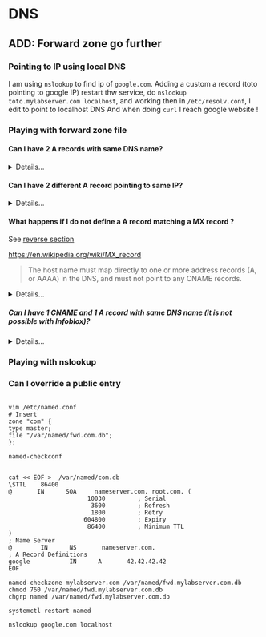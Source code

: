# DNS

## ADD: Forward zone go further

### Pointing to IP using local DNS

I am using `nslookup` to find ip of `google.com`.
Adding a custom a record (toto pointing to google IP)
restart thw service, do `nslookup toto.mylabserver.com localhost`, and working
then in `/etc/resolv.conf`, I edit to point to localhost DNS
And when doing `curl` I reach google website !

### Playing with forward zone file

#### Can I have 2 A records with same DNS name?

<details>
<summary>Details...</summary>
<p>

````
cat << EOF >  /var/named/fwd.mylabserver.com.db
\$TTL    86400
@       IN      SOA     nameserver.mylabserver.com. root.mylabserver.com. (
                      10030         ; Serial
                       3600         ; Refresh
                       1800         ; Retry
                     604800         ; Expiry
                      86400         ; Minimum TTL
)
; Name Server
@        IN      NS       nameserver.mylabserver.com.
; A Record Definitions
nameserver       IN      A       172.31.18.93
nameserver       IN      A       172.31.18.94
mailprod         IN      A       172.31.18.30
mailbackup       IN      A       172.31.18.72
; Canonical Name/Alias
dns        IN    CNAME    nameserver.mylabserver.com.
; Mail Exchange Records
@        IN    MX    10    mailprod.mylabserver.com.
@        IN    MX    20    mailbackup.mylabserver.com.
EOF

named-checkzone mylabserver.com /var/named/fwd.mylabserver.com.db
````

</p>
</details>

#### Can I have 2 different A record pointing to same IP?

<details>
<summary>Details...</summary>
<p>

````
cat << EOF >  /var/named/fwd.mylabserver.com.db
\$TTL    86400
@       IN      SOA     nameserver.mylabserver.com. root.mylabserver.com. (
                      10030         ; Serial
                       3600         ; Refresh
                       1800         ; Retry
                     604800         ; Expiry
                      86400         ; Minimum TTL
)
; Name Server
@        IN      NS       nameserver.mylabserver.com.
; A Record Definitions
nameserver       IN      A       172.31.18.93
nameserver2      IN      A       172.31.18.93
mailprod         IN      A       172.31.18.30
mailbackup       IN      A       172.31.18.72
; Canonical Name/Alias
dns        IN    CNAME    nameserver.mylabserver.com.
; Mail Exchange Records
@        IN    MX    10    mailprod.mylabserver.com.
@        IN    MX    20    mailbackup.mylabserver.com.
EOF

named-checkzone mylabserver.com /var/named/fwd.mylabserver.com.db
````

</p>
</details>

#### What happens if I do not define a A record matching a MX record ?

See [reverse section](./p2-2-configure-reverse-zone.md)

https://en.wikipedia.org/wiki/MX_record
> The host name must map directly to one or more address records (A, or AAAA) in the DNS, and must not point to any CNAME records.

<details>
<summary>Details...</summary>
<p>

````
cat << EOF >  /var/named/fwd.mylabserver.com.db
\$TTL    86400
@       IN      SOA     nameserver.mylabserver.com. root.mylabserver.com. (
                      10030         ; Serial
                       3600         ; Refresh
                       1800         ; Retry
                     604800         ; Expiry
                      86400         ; Minimum TTL
)
; Name Server
@        IN      NS       nameserver.mylabserver.com.
; A Record Definitions
nameserver       IN      A       172.31.18.93
; mailprod         IN     A       172.31.18.30 <- COMMENTED
; mailbackup       IN     A       172.31.18.72 <- COMMENTED
; Canonical Name/Alias
dns              IN    CNAME    nameserver.mylabserver.com.
; Mail Exchange Records
@        IN    MX    10    mailprod.mylabserver.com.
@        IN    MX    20    mailbackup.mylabserver.com.
EOF

named-checkzone mylabserver.com /var/named/fwd.mylabserver.com.db
````

</p>
</details>

##### Can I have 1 CNAME and 1 A record with same DNS name (it is not possible with Infoblox)?

<details>
<summary>Details...</summary>
<p>

````
cat << EOF >  /var/named/fwd.mylabserver.com.db
\$TTL    86400
@       IN      SOA     nameserver.mylabserver.com. root.mylabserver.com. (
                      10030         ; Serial
                       3600         ; Refresh
                       1800         ; Retry
                     604800         ; Expiry
                      86400         ; Minimum TTL
)
; Name Server
@        IN      NS       nameserver.mylabserver.com.
; A Record Definitions
nameserver       IN      A       172.31.18.93
nameserver2      IN      A       172.31.18.95
mailprod         IN      A       172.31.18.30
mailbackup       IN      A       172.31.18.72
; Canonical Name/Alias
dns              IN    CNAME    nameserver.mylabserver.com.
nameserver2      IN    CNAME    nameserver.mylabserver.com.
; Mail Exchange Records
@        IN    MX    10    mailprod.mylabserver.com.
@        IN    MX    20    mailbackup.mylabserver.com.
EOF

named-checkzone mylabserver.com /var/named/fwd.mylabserver.com.db
````

</p>
</details>


### Playing with nslookup


### Can I override a public entry


````

vim /etc/named.conf
# Insert
zone "com" {
type master;
file "/var/named/fwd.com.db";
};

named-checkconf


cat << EOF >  /var/named/com.db
\$TTL    86400
@       IN      SOA     nameserver.com. root.com. (
                      10030         ; Serial
                       3600         ; Refresh
                       1800         ; Retry
                     604800         ; Expiry
                      86400         ; Minimum TTL
)
; Name Server
@        IN      NS       nameserver.com.
; A Record Definitions
google           IN      A       42.42.42.42
EOF

named-checkzone mylabserver.com /var/named/fwd.mylabserver.com.db
chmod 760 /var/named/fwd.mylabserver.com.db
chgrp named /var/named/fwd.mylabserver.com.db

systemctl restart named

nslookup google.com localhost
````
